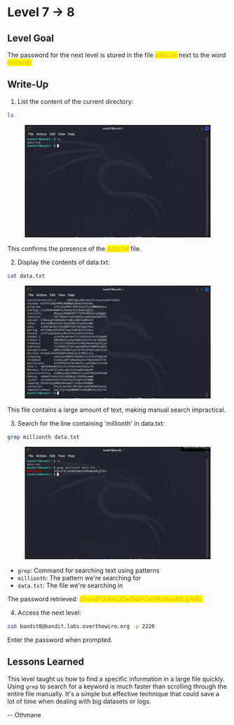 # Level 7 → 8

## Level Goal

The password for the next level is stored in the file <mark style="color:orange;">data.txt</mark> next to the word <mark style="color:orange;">millionth</mark>



## Write-Up

1. List the content of the current directory:

```sh
ls
```

<figure><img src="../../.gitbook/assets/image.png" alt="ls"><figcaption></figcaption></figure>

This confirms the presence of the <mark style="color:orange;">data.txt</mark> file.

2. Display the contents of data.txt:

```sh
cat data.txt
```

<figure><img src="../../.gitbook/assets/image (2).png" alt="cat data.txt"><figcaption></figcaption></figure>

This file contains a large amount of text, making manual search impractical.

3. Search for the line containing 'millionth' in data.txt:

```sh
grep millionth data.txt
```

<figure><img src="../../.gitbook/assets/image (1).png" alt="grep millionth data.txt"><figcaption></figcaption></figure>

* `grep`: Command for searching text using patterns
* `millionth`: The pattern we're searching for
* `data.txt`: The file we're searching in

The password retrieved: <mark style="color:orange;">dfwvzFQi4mU0wfNbFOe9RoWskMLg7eEc</mark>

4. Access the next level:

```sh
ssh bandit8@bandit.labs.overthewire.org -p 2220
```

Enter the password when prompted.



## Lessons Learned

This level taught us how to find a specific information in a large file quickly. Using `grep` to search for a keyword is much faster than scrolling through the entire file manually. It's a simple but effective technique that could save a lot of time when dealing with big datasets or logs.



\-- Othmane



